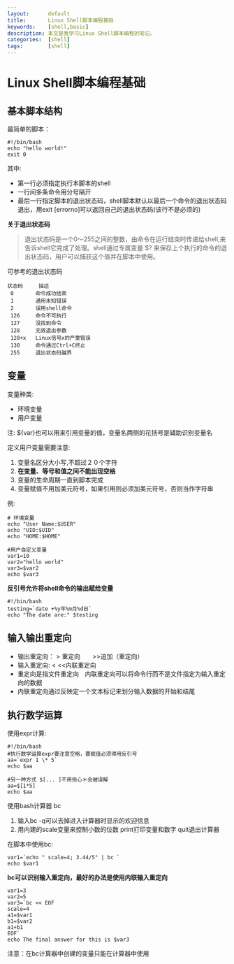 ```yaml
---
layout:      default
title:       Linux Shell脚本编程基础 
keywords:    [shell,basic] 
description: 本文是我学习Linux Shell脚本编程的笔记。
categories:  [shell]
tags:        [shell]
---
```


# Linux Shell脚本编程基础 

## 基本脚本结构  

最简单的脚本：

    #!/bin/bash
    echo "hello world!"
    exit 0

其中:

* 第一行必须指定执行本脚本的shell
* 一行间多条命令用分号隔开
* 最后一行指定脚本的退出状态码，shell脚本默认以最后一个命令的退出状态码退出，用exit [errorno]可以返回自己的退出状态码(该行不是必须的)

**关于退出状态码**

> 退出状态码是一个0～255之间的整数，由命令在运行结束时传递给shell,来告诉shell它完成了处理。shell通过专属变量 $? 来保存上个执行的命令的退出状态码，用户可以捕获这个值并在脚本中使用。 

可参考的退出状态码

    状态码     描述
     0       命令成功结束
     1       通用未知错误
     2       误用shell命令
     126     命令不可执行
     127     没找到命令
     128     无效退出参数
     128+x   Linux信号x的严重错误
     130     命令通过Ctrl+C终止
     255     退出状态码越界

## 变量

变量种类:

* 环境变量
* 用户变量

注: ${var}也可以用来引用变量的值，变量名两侧的花括号是辅助识别变量名

定义用户变量需要注意:

1. 变量名区分大小写,不超过２０个字符
2. **在变量、等号和值之间不能出现空格**
3. 变量的生命周期一直到脚本完成
4. 变量赋值不用加美元符号，如果引用则必须加美元符号，否则当作字符串

例:

    # 环境变量
    echo "User Name:$USER"
    echo "UID:$UID"
    echo "HOME:$HOME"

    #用户自定义变量
    var1=10
    var2="hello world"
    var3=$var2
    echo $var3 


**反引号允许将shell命令的输出赋给变量**

    #!/bin/bash
    testing=`date +%y年%m月%d日`
    echo "The date are:" $testing

## 输入输出重定向
* 输出重定向： > 重定向　　>>追加（重定向）
* 输入重定向:  <           <<内联重定向 
* 重定向是指文件重定向　内联重定向可以将命令行而不是文件指定为输入重定向的数据
* 内联重定向通过反映定一个文本标记来划分输入数据的开始和结尾


## 执行数学运算 

使用expr计算:

    #!/bin/bash
    #执行数学运算expr要注意空格，要赋值必须得用反引号
    aa=`expr 1 \* 5`
    echo $aa

    #另一种方式 $[... ]不用担心＊会被误解
    aa=$[1*5]
    echo $aa

使用bash计算器 bc

1. 输入bc -q可以去掉进入计算器时显示的欢迎信息
2. 用内建的scale变量来控制小数的位数 print打印变量和数字 quit退出计算器

在脚本中使用bc: 

    var1=`echo " scale=4; 3.44/5" | bc `
    echo $var1

**bc可以识别输入重定向，最好的办法是使用内联输入重定向**

    var1=3
    var2=5
    var3=`bc << EOF
    scale=4
    a1=$var1
    b1=$var2
    a1+b1
    EOF`
    echo The final answer for this is $var3

注意：在bc计算器中创建的变量只能在计算器中使用

